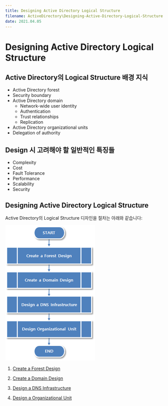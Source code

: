```yaml
---
title: Designing Active Directory Logical Structure
filename: ActiveDirectory\Designing-Active-Directory-Logical-Structure.md
date: 2021.04.05
---
```


# Designing Active Directory Logical Structure

## Active Directory의 Logical Structure 배경 지식

- Active Directory forest
- Security boundary
- Active Directory domain
    - Network-wide user identity
    - Authentication
    - Trust relationships
    - Replication
- Active Directory organizational units
- Delegation of authority

## Design 시 고려해야 할 일반적인 특징들

- Complexity
- Cost
- Fault Tolerance
- Performance
- Scalability
- Security

## Designing Active Directory Logical Structure

Active Directory의 Logical Structure 디자인을 절차는 아래와 같습니다:

![image.png](https://github.com/kj-park/Tech/blob/main/ActiveDirectory/.media/image-13d88668-7ba7-4fff-ae24-9dc9720167b8.png?raw=true)

1. [Create a Forest Design](Designing-Active-Directory-Logical-Structure/Create-a-Forest-Design)

1. [Create a Domain Design](Designing-Active-Directory-Logical-Structure/Create-a-Domain-Design)

1. [Design a DNS Infrastructure](Designing-Active-Directory-Logical-Structure/Design-a-DNS-Infrastructure)

1. [Design a Organizational Unit](Designing-Active-Directory-Logical-Structure/Design-a-Organizational-Unit)





